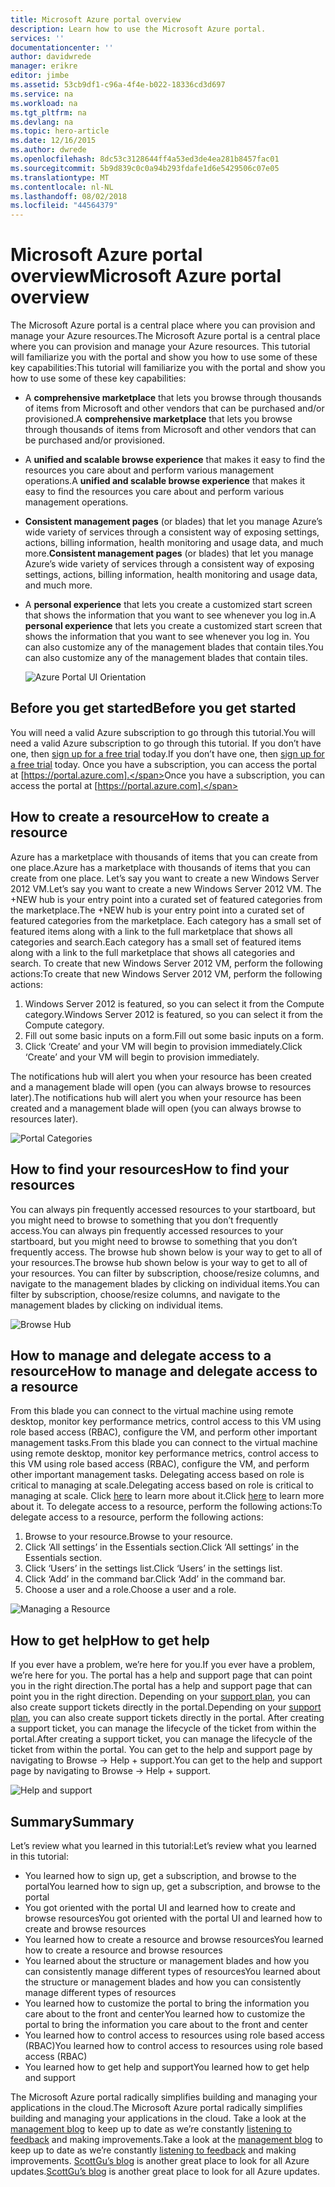 ```yaml
---
title: Microsoft Azure portal overview
description: Learn how to use the Microsoft Azure portal.
services: ''
documentationcenter: ''
author: davidwrede
manager: erikre
editor: jimbe
ms.assetid: 53cb9df1-c96a-4f4e-b022-18336cd3d697
ms.service: na
ms.workload: na
ms.tgt_pltfrm: na
ms.devlang: na
ms.topic: hero-article
ms.date: 12/16/2015
ms.author: dwrede
ms.openlocfilehash: 8dc53c3128644ff4a53ed3de4ea281b8457fac01
ms.sourcegitcommit: 5b9d839c0c0a94b293fdafe1d6e5429506c07e05
ms.translationtype: MT
ms.contentlocale: nl-NL
ms.lasthandoff: 08/02/2018
ms.locfileid: "44564379"
---
```

# <a name="microsoft-azure-portal-overview"></a><span data-ttu-id="3f3ff-103">Microsoft Azure portal overview</span><span class="sxs-lookup"><span data-stu-id="3f3ff-103">Microsoft Azure portal overview</span></span>
<span data-ttu-id="3f3ff-104">The Microsoft Azure portal is a central place where you can provision and manage your Azure resources.</span><span class="sxs-lookup"><span data-stu-id="3f3ff-104">The Microsoft Azure portal is a central place where you can provision and manage your Azure resources.</span></span>  <span data-ttu-id="3f3ff-105">This tutorial will familiarize you with the portal and show you how to use some of these key capabilities:</span><span class="sxs-lookup"><span data-stu-id="3f3ff-105">This tutorial will familiarize you with the portal and show you how to use some of these key capabilities:</span></span>

* <span data-ttu-id="3f3ff-106">A **comprehensive marketplace** that lets you browse through thousands of items from Microsoft and other vendors that can be purchased and/or provisioned.</span><span class="sxs-lookup"><span data-stu-id="3f3ff-106">A **comprehensive marketplace** that lets you browse through thousands of items from Microsoft and other vendors that can be purchased and/or provisioned.</span></span>
* <span data-ttu-id="3f3ff-107">A **unified and scalable browse experience** that makes it easy to find the resources you care about and perform various management operations.</span><span class="sxs-lookup"><span data-stu-id="3f3ff-107">A **unified and scalable browse experience** that makes it easy to find the resources you care about and perform various management operations.</span></span>
* <span data-ttu-id="3f3ff-108">**Consistent management pages** (or blades) that let you manage Azure’s wide variety of services through a consistent way of exposing settings, actions, billing information, health monitoring and usage data, and much more.</span><span class="sxs-lookup"><span data-stu-id="3f3ff-108">**Consistent management pages** (or blades) that let you manage Azure’s wide variety of services through a consistent way of exposing settings, actions, billing information, health monitoring and usage data, and much more.</span></span>
* <span data-ttu-id="3f3ff-109">A **personal experience** that lets you create a customized start screen that shows the information that you want to see whenever you log in.</span><span class="sxs-lookup"><span data-stu-id="3f3ff-109">A **personal experience** that lets you create a customized start screen that shows the information that you want to see whenever you log in.</span></span>  <span data-ttu-id="3f3ff-110">You can also customize any of the management blades that contain tiles.</span><span class="sxs-lookup"><span data-stu-id="3f3ff-110">You can also customize any of the management blades that contain tiles.</span></span>
  
  ![Azure Portal UI Orientation][UIOrientation]

## <a name="before-you-get-started"></a><span data-ttu-id="3f3ff-112">Before you get started</span><span class="sxs-lookup"><span data-stu-id="3f3ff-112">Before you get started</span></span>
<span data-ttu-id="3f3ff-113">You will need a valid Azure subscription to go through this tutorial.</span><span class="sxs-lookup"><span data-stu-id="3f3ff-113">You will need a valid Azure subscription to go through this tutorial.</span></span>  <span data-ttu-id="3f3ff-114">If you don’t have one, then [sign up for a free trial](https://azure.microsoft.com/pricing/free-trial/) today.</span><span class="sxs-lookup"><span data-stu-id="3f3ff-114">If you don’t have one, then [sign up for a free trial](https://azure.microsoft.com/pricing/free-trial/) today.</span></span>  <span data-ttu-id="3f3ff-115">Once you have a subscription, you can access the portal at [https://portal.azure.com].</span><span class="sxs-lookup"><span data-stu-id="3f3ff-115">Once you have a subscription, you can access the portal at [https://portal.azure.com].</span></span>

## <a name="how-to-create-a-resource"></a><span data-ttu-id="3f3ff-116">How to create a resource</span><span class="sxs-lookup"><span data-stu-id="3f3ff-116">How to create a resource</span></span>
<span data-ttu-id="3f3ff-117">Azure has a marketplace with thousands of items that you can create from one place.</span><span class="sxs-lookup"><span data-stu-id="3f3ff-117">Azure has a marketplace with thousands of items that you can create from one place.</span></span>  <span data-ttu-id="3f3ff-118">Let’s say you want to create a new Windows Server 2012 VM.</span><span class="sxs-lookup"><span data-stu-id="3f3ff-118">Let’s say you want to create a new Windows Server 2012 VM.</span></span>  <span data-ttu-id="3f3ff-119">The +NEW hub is your entry point into a curated set of featured categories from the marketplace.</span><span class="sxs-lookup"><span data-stu-id="3f3ff-119">The +NEW hub is your entry point into a curated set of featured categories from the marketplace.</span></span>  <span data-ttu-id="3f3ff-120">Each category has a small set of featured items along with a link to the full marketplace that shows all categories and search.</span><span class="sxs-lookup"><span data-stu-id="3f3ff-120">Each category has a small set of featured items along with a link to the full marketplace that shows all categories and search.</span></span> <span data-ttu-id="3f3ff-121">To create that new Windows Server 2012 VM, perform the following actions:</span><span class="sxs-lookup"><span data-stu-id="3f3ff-121">To create that new Windows Server 2012 VM, perform the following actions:</span></span>  

1. <span data-ttu-id="3f3ff-122">Windows Server 2012 is featured, so you can select it from the Compute category.</span><span class="sxs-lookup"><span data-stu-id="3f3ff-122">Windows Server 2012 is featured, so you can select it from the Compute category.</span></span>  
2. <span data-ttu-id="3f3ff-123">Fill out some basic inputs on a form.</span><span class="sxs-lookup"><span data-stu-id="3f3ff-123">Fill out some basic inputs on a form.</span></span>
3. <span data-ttu-id="3f3ff-124">Click ‘Create’ and your VM will begin to provision immediately.</span><span class="sxs-lookup"><span data-stu-id="3f3ff-124">Click ‘Create’ and your VM will begin to provision immediately.</span></span>

<span data-ttu-id="3f3ff-125">The notifications hub will alert you when your resource has been created and a management blade will open (you can always browse to resources later).</span><span class="sxs-lookup"><span data-stu-id="3f3ff-125">The notifications hub will alert you when your resource has been created and a management blade will open (you can always browse to resources later).</span></span>

![Portal Categories][PortalCategories]

## <a name="how-to-find-your-resources"></a><span data-ttu-id="3f3ff-127">How to find your resources</span><span class="sxs-lookup"><span data-stu-id="3f3ff-127">How to find your resources</span></span>
<span data-ttu-id="3f3ff-128">You can always pin frequently accessed resources to your startboard, but you might need to browse to something that you don’t frequently access.</span><span class="sxs-lookup"><span data-stu-id="3f3ff-128">You can always pin frequently accessed resources to your startboard, but you might need to browse to something that you don’t frequently access.</span></span>  <span data-ttu-id="3f3ff-129">The browse hub shown below is your way to get to all of your resources.</span><span class="sxs-lookup"><span data-stu-id="3f3ff-129">The browse hub shown below is your way to get to all of your resources.</span></span>  <span data-ttu-id="3f3ff-130">You can filter by subscription, choose/resize columns, and navigate to the management blades by clicking on individual items.</span><span class="sxs-lookup"><span data-stu-id="3f3ff-130">You can filter by subscription, choose/resize columns, and navigate to the management blades by clicking on individual items.</span></span>

![Browse Hub][BrowseHub]

## <a name="how-to-manage-and-delegate-access-to-a-resource"></a><span data-ttu-id="3f3ff-132">How to manage and delegate access to a resource</span><span class="sxs-lookup"><span data-stu-id="3f3ff-132">How to manage and delegate access to a resource</span></span>
<span data-ttu-id="3f3ff-133">From this blade you can connect to the virtual machine using remote desktop, monitor key performance metrics, control access to this VM using role based access (RBAC), configure the VM, and perform other important management tasks.</span><span class="sxs-lookup"><span data-stu-id="3f3ff-133">From this blade you can connect to the virtual machine using remote desktop, monitor key performance metrics, control access to this VM using role based access (RBAC), configure the VM, and perform other important management tasks.</span></span>  <span data-ttu-id="3f3ff-134">Delegating access based on role is critical to managing at scale.</span><span class="sxs-lookup"><span data-stu-id="3f3ff-134">Delegating access based on role is critical to managing at scale.</span></span>  <span data-ttu-id="3f3ff-135">Click [here](active-directory/role-based-access-control-configure.md) to learn more about it.</span><span class="sxs-lookup"><span data-stu-id="3f3ff-135">Click [here](active-directory/role-based-access-control-configure.md) to learn more about it.</span></span> <span data-ttu-id="3f3ff-136">To delegate access to a resource, perform the following actions:</span><span class="sxs-lookup"><span data-stu-id="3f3ff-136">To delegate access to a resource, perform the following actions:</span></span>

1. <span data-ttu-id="3f3ff-137">Browse to your resource.</span><span class="sxs-lookup"><span data-stu-id="3f3ff-137">Browse to your resource.</span></span>
2. <span data-ttu-id="3f3ff-138">Click ‘All settings’ in the Essentials section.</span><span class="sxs-lookup"><span data-stu-id="3f3ff-138">Click ‘All settings’ in the Essentials section.</span></span>
3. <span data-ttu-id="3f3ff-139">Click ‘Users’ in the settings list.</span><span class="sxs-lookup"><span data-stu-id="3f3ff-139">Click ‘Users’ in the settings list.</span></span>
4. <span data-ttu-id="3f3ff-140">Click ‘Add’ in the command bar.</span><span class="sxs-lookup"><span data-stu-id="3f3ff-140">Click ‘Add’ in the command bar.</span></span>
5. <span data-ttu-id="3f3ff-141">Choose a user and a role.</span><span class="sxs-lookup"><span data-stu-id="3f3ff-141">Choose a user and a role.</span></span>

![Managing a Resource][ManageResource]

## <a name="how-to-get-help"></a><span data-ttu-id="3f3ff-143">How to get help</span><span class="sxs-lookup"><span data-stu-id="3f3ff-143">How to get help</span></span>
<span data-ttu-id="3f3ff-144">If you ever have a problem, we’re here for you.</span><span class="sxs-lookup"><span data-stu-id="3f3ff-144">If you ever have a problem, we’re here for you.</span></span>  <span data-ttu-id="3f3ff-145">The portal has a help and support page that can point you in the right direction.</span><span class="sxs-lookup"><span data-stu-id="3f3ff-145">The portal has a help and support page that can point you in the right direction.</span></span>  <span data-ttu-id="3f3ff-146">Depending on your [support plan](https://azure.microsoft.com/support/plans/), you can also create support tickets directly in the portal.</span><span class="sxs-lookup"><span data-stu-id="3f3ff-146">Depending on your [support plan](https://azure.microsoft.com/support/plans/), you can also create support tickets directly in the portal.</span></span>  <span data-ttu-id="3f3ff-147">After creating a support ticket, you can manage the lifecycle of the ticket from within the portal.</span><span class="sxs-lookup"><span data-stu-id="3f3ff-147">After creating a support ticket, you can manage the lifecycle of the ticket from within the portal.</span></span> <span data-ttu-id="3f3ff-148">You can get to the help and support page by navigating to Browse -> Help + support.</span><span class="sxs-lookup"><span data-stu-id="3f3ff-148">You can get to the help and support page by navigating to Browse -> Help + support.</span></span>  

![Help and support][HelpSupport]

## <a name="summary"></a><span data-ttu-id="3f3ff-150">Summary</span><span class="sxs-lookup"><span data-stu-id="3f3ff-150">Summary</span></span>
<span data-ttu-id="3f3ff-151">Let’s review what you learned in this tutorial:</span><span class="sxs-lookup"><span data-stu-id="3f3ff-151">Let’s review what you learned in this tutorial:</span></span>

* <span data-ttu-id="3f3ff-152">You learned how to sign up, get a subscription, and browse to the portal</span><span class="sxs-lookup"><span data-stu-id="3f3ff-152">You learned how to sign up, get a subscription, and browse to the portal</span></span>
* <span data-ttu-id="3f3ff-153">You got oriented with the portal UI and learned how to create and browse resources</span><span class="sxs-lookup"><span data-stu-id="3f3ff-153">You got oriented with the portal UI and learned how to create and browse resources</span></span>
* <span data-ttu-id="3f3ff-154">You learned how to create a resource and browse resources</span><span class="sxs-lookup"><span data-stu-id="3f3ff-154">You learned how to create a resource and browse resources</span></span>
* <span data-ttu-id="3f3ff-155">You learned about the structure or management blades and how you can consistently manage different types of resources</span><span class="sxs-lookup"><span data-stu-id="3f3ff-155">You learned about the structure or management blades and how you can consistently manage different types of resources</span></span>
* <span data-ttu-id="3f3ff-156">You learned how to customize the portal to bring the information you care about to the front and center</span><span class="sxs-lookup"><span data-stu-id="3f3ff-156">You learned how to customize the portal to bring the information you care about to the front and center</span></span>
* <span data-ttu-id="3f3ff-157">You learned how to control access to resources using role based access (RBAC)</span><span class="sxs-lookup"><span data-stu-id="3f3ff-157">You learned how to control access to resources using role based access (RBAC)</span></span>
* <span data-ttu-id="3f3ff-158">You learned how to get help and support</span><span class="sxs-lookup"><span data-stu-id="3f3ff-158">You learned how to get help and support</span></span>

<span data-ttu-id="3f3ff-159">The Microsoft Azure portal radically simplifies building and managing your applications in the cloud.</span><span class="sxs-lookup"><span data-stu-id="3f3ff-159">The Microsoft Azure portal radically simplifies building and managing your applications in the cloud.</span></span>  <span data-ttu-id="3f3ff-160">Take a look at the [management blog](https://azure.microsoft.com/blog/topics/management/) to keep up to date as we’re constantly [listening to feedback](https://feedback.azure.com/forums/223579-azure-preview-portal/) and making improvements.</span><span class="sxs-lookup"><span data-stu-id="3f3ff-160">Take a look at the [management blog](https://azure.microsoft.com/blog/topics/management/) to keep up to date as we’re constantly [listening to feedback](https://feedback.azure.com/forums/223579-azure-preview-portal/) and making improvements.</span></span>  <span data-ttu-id="3f3ff-161">[ScottGu’s blog](http://weblogs.asp.net/scottgu) is another great place to look for all Azure updates.</span><span class="sxs-lookup"><span data-stu-id="3f3ff-161">[ScottGu’s blog](http://weblogs.asp.net/scottgu) is another great place to look for all Azure updates.</span></span>

[UIOrientation]: https://docstestmedia1.blob.core.windows.net/azure-media/articles/media/azure-portal-how-to-use/azure_portal_1.png
[PortalCategories]: https://docstestmedia1.blob.core.windows.net/azure-media/articles/media/azure-portal-how-to-use/azure_portal_2.png
[BrowseHub]: https://docstestmedia1.blob.core.windows.net/azure-media/articles/media/azure-portal-how-to-use/azure_portal_3.png
[ManageResource]: https://docstestmedia1.blob.core.windows.net/azure-media/articles/media/azure-portal-how-to-use/azure_portal_4.png
[CustomizeBlades]: https://docstestmedia1.blob.core.windows.net/azure-media/articles/media/azure-portal-how-to-use/azure_portal_5.png
[HelpSupport]: https://docstestmedia1.blob.core.windows.net/azure-media/articles/media/azure-portal-how-to-use/azure_portal_6.png






